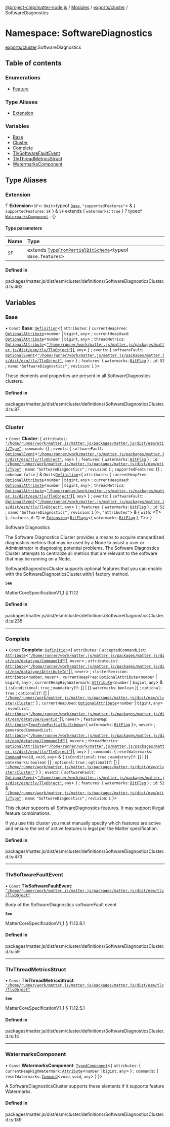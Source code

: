 [@project-chip/matter-node.js](../README.md) / [Modules](../modules.md) / [exports/cluster](exports_cluster.md) / SoftwareDiagnostics

# Namespace: SoftwareDiagnostics

[exports/cluster](exports_cluster.md).SoftwareDiagnostics

## Table of contents

### Enumerations

- [Feature](../enums/exports_cluster.SoftwareDiagnostics.Feature.md)

### Type Aliases

- [Extension](exports_cluster.SoftwareDiagnostics.md#extension)

### Variables

- [Base](exports_cluster.SoftwareDiagnostics.md#base)
- [Cluster](exports_cluster.SoftwareDiagnostics.md#cluster)
- [Complete](exports_cluster.SoftwareDiagnostics.md#complete)
- [TlvSoftwareFaultEvent](exports_cluster.SoftwareDiagnostics.md#tlvsoftwarefaultevent)
- [TlvThreadMetricsStruct](exports_cluster.SoftwareDiagnostics.md#tlvthreadmetricsstruct)
- [WatermarksComponent](exports_cluster.SoftwareDiagnostics.md#watermarkscomponent)

## Type Aliases

### Extension

Ƭ **Extension**\<`SF`\>: `Omit`\<typeof [`Base`](exports_cluster.SoftwareDiagnostics.md#base), ``"supportedFeatures"``\> & \{ `supportedFeatures`: `SF`  } & `SF` extends \{ `watermarks`: ``true``  } ? typeof [`WatermarksComponent`](exports_cluster.SoftwareDiagnostics.md#watermarkscomponent) : {}

#### Type parameters

| Name | Type |
| :------ | :------ |
| `SF` | extends [`TypeFromPartialBitSchema`](exports_schema.md#typefrompartialbitschema)\<typeof `Base.features`\> |

#### Defined in

packages/matter.js/dist/esm/cluster/definitions/SoftwareDiagnosticsCluster.d.ts:462

## Variables

### Base

• `Const` **Base**: [`Definition`](exports_cluster.ClusterFactory.md#definition)\<\{ `attributes`: \{ `currentHeapFree`: [`OptionalAttribute`](../interfaces/exports_cluster.OptionalAttribute.md)\<`number` \| `bigint`, `any`\> ; `currentHeapUsed`: [`OptionalAttribute`](../interfaces/exports_cluster.OptionalAttribute.md)\<`number` \| `bigint`, `any`\> ; `threadMetrics`: [`OptionalAttribute`](../interfaces/exports_cluster.OptionalAttribute.md)\<[`"/home/runner/work/matter.js/matter.js/packages/matter.js/dist/esm/tlv/TlvObject"`](exports_session._internal_.__home_runner_work_matter_js_matter_js_packages_matter_js_dist_esm_tlv_TlvObject_.md)[], `any`\>  } ; `events`: \{ `softwareFault`: [`OptionalEvent`](../interfaces/exports_cluster.OptionalEvent.md)\<[`"/home/runner/work/matter.js/matter.js/packages/matter.js/dist/esm/tlv/TlvObject"`](exports_session._internal_.__home_runner_work_matter_js_matter_js_packages_matter_js_dist_esm_tlv_TlvObject_.md), `any`\>  } ; `features`: \{ `watermarks`: [`BitFlag`](exports_schema.md#bitflag)  } ; `id`: ``52`` ; `name`: ``"SoftwareDiagnostics"`` ; `revision`: ``1``  }\>

These elements and properties are present in all SoftwareDiagnostics clusters.

#### Defined in

packages/matter.js/dist/esm/cluster/definitions/SoftwareDiagnosticsCluster.d.ts:87

___

### Cluster

• `Const` **Cluster**: \{ `attributes`: [`"/home/runner/work/matter.js/matter.js/packages/matter.js/dist/esm/util/Type"`](exports_cluster._internal_.__home_runner_work_matter_js_matter_js_packages_matter_js_dist_esm_util_Type_.md) ; `commands`: {} ; `events`: \{ `softwareFault`: [`OptionalEvent`](../interfaces/exports_cluster.OptionalEvent.md)\<[`"/home/runner/work/matter.js/matter.js/packages/matter.js/dist/esm/tlv/TlvObject"`](exports_session._internal_.__home_runner_work_matter_js_matter_js_packages_matter_js_dist_esm_tlv_TlvObject_.md), `any`\>  } ; `features`: \{ `watermarks`: [`BitFlag`](exports_schema.md#bitflag)  } ; `id`: [`"/home/runner/work/matter.js/matter.js/packages/matter.js/dist/esm/util/Type"`](exports_cluster._internal_.__home_runner_work_matter_js_matter_js_packages_matter_js_dist_esm_util_Type_.md) ; `name`: ``"SoftwareDiagnostics"`` ; `revision`: ``1`` ; `supportedFeatures`: {} ; `unknown`: ``false``  } & `Omit`\<[`Definition`](exports_cluster.ClusterFactory.md#definition)\<\{ `attributes`: \{ `currentHeapFree`: [`OptionalAttribute`](../interfaces/exports_cluster.OptionalAttribute.md)\<`number` \| `bigint`, `any`\> ; `currentHeapUsed`: [`OptionalAttribute`](../interfaces/exports_cluster.OptionalAttribute.md)\<`number` \| `bigint`, `any`\> ; `threadMetrics`: [`OptionalAttribute`](../interfaces/exports_cluster.OptionalAttribute.md)\<[`"/home/runner/work/matter.js/matter.js/packages/matter.js/dist/esm/tlv/TlvObject"`](exports_session._internal_.__home_runner_work_matter_js_matter_js_packages_matter_js_dist_esm_tlv_TlvObject_.md)[], `any`\>  } ; `events`: \{ `softwareFault`: [`OptionalEvent`](../interfaces/exports_cluster.OptionalEvent.md)\<[`"/home/runner/work/matter.js/matter.js/packages/matter.js/dist/esm/tlv/TlvObject"`](exports_session._internal_.__home_runner_work_matter_js_matter_js_packages_matter_js_dist_esm_tlv_TlvObject_.md), `any`\>  } ; `features`: \{ `watermarks`: [`BitFlag`](exports_schema.md#bitflag)  } ; `id`: ``52`` ; `name`: ``"SoftwareDiagnostics"`` ; `revision`: ``1``  }\>, ``"attributes"``\> & \{ `with`: \<T\>(...`features_0`: `T`) => [`Extension`](exports_cluster.SoftwareDiagnostics.md#extension)\<[`BitFlags`](exports_schema.md#bitflags)\<\{ `watermarks`: [`BitFlag`](exports_schema.md#bitflag)  }, `T`\>\>  }

Software Diagnostics

The Software Diagnostics Cluster provides a means to acquire standardized diagnostics metrics that may be used
by a Node to assist a user or Administrator in diagnosing potential problems. The Software Diagnostics Cluster
attempts to centralize all metrics that are relevant to the software that may be running on a Node.

SoftwareDiagnosticsCluster supports optional features that you can enable with the
SoftwareDiagnosticsCluster.with() factory method.

**`See`**

MatterCoreSpecificationV1_1 § 11.12

#### Defined in

packages/matter.js/dist/esm/cluster/definitions/SoftwareDiagnosticsCluster.d.ts:235

___

### Complete

• `Const` **Complete**: [`Definition`](exports_cluster.ClusterFactory.md#definition)\<\{ `attributes`: \{ `acceptedCommandList`: [`Attribute`](../interfaces/exports_cluster.Attribute.md)\<[`"/home/runner/work/matter.js/matter.js/packages/matter.js/dist/esm/datatype/CommandId"`](exports_cluster._internal_.__home_runner_work_matter_js_matter_js_packages_matter_js_dist_esm_datatype_CommandId_.md)[], `never`\> ; `attributeList`: [`Attribute`](../interfaces/exports_cluster.Attribute.md)\<[`"/home/runner/work/matter.js/matter.js/packages/matter.js/dist/esm/datatype/AttributeId"`](exports_cluster._internal_.__home_runner_work_matter_js_matter_js_packages_matter_js_dist_esm_datatype_AttributeId_.md)[], `never`\> ; `clusterRevision`: [`Attribute`](../interfaces/exports_cluster.Attribute.md)\<`number`, `never`\> ; `currentHeapFree`: [`OptionalAttribute`](../interfaces/exports_cluster.OptionalAttribute.md)\<`number` \| `bigint`, `any`\> ; `currentHeapHighWatermark`: [`Attribute`](../interfaces/exports_cluster.Attribute.md)\<`number` \| `bigint`, `any`\> & \{ `isConditional`: ``true`` ; `mandatoryIf`: [] \| [\{ `watermarks`: `boolean`  }] ; `optional`: ``true`` ; `optionalIf`: [] \| [`"/home/runner/work/matter.js/matter.js/packages/matter.js/dist/esm/cluster/Cluster"`](exports_cluster._internal_.__home_runner_work_matter_js_matter_js_packages_matter_js_dist_esm_cluster_Cluster_.md)  } ; `currentHeapUsed`: [`OptionalAttribute`](../interfaces/exports_cluster.OptionalAttribute.md)\<`number` \| `bigint`, `any`\> ; `eventList`: [`Attribute`](../interfaces/exports_cluster.Attribute.md)\<[`"/home/runner/work/matter.js/matter.js/packages/matter.js/dist/esm/datatype/EventId"`](exports_cluster._internal_.__home_runner_work_matter_js_matter_js_packages_matter_js_dist_esm_datatype_EventId_.md)[], `never`\> ; `featureMap`: [`Attribute`](../interfaces/exports_cluster.Attribute.md)\<[`TypeFromPartialBitSchema`](exports_schema.md#typefrompartialbitschema)\<\{ `watermarks`: [`BitFlag`](exports_schema.md#bitflag)  }\>, `never`\> ; `generatedCommandList`: [`Attribute`](../interfaces/exports_cluster.Attribute.md)\<[`"/home/runner/work/matter.js/matter.js/packages/matter.js/dist/esm/datatype/CommandId"`](exports_cluster._internal_.__home_runner_work_matter_js_matter_js_packages_matter_js_dist_esm_datatype_CommandId_.md)[], `never`\> ; `threadMetrics`: [`OptionalAttribute`](../interfaces/exports_cluster.OptionalAttribute.md)\<[`"/home/runner/work/matter.js/matter.js/packages/matter.js/dist/esm/tlv/TlvObject"`](exports_session._internal_.__home_runner_work_matter_js_matter_js_packages_matter_js_dist_esm_tlv_TlvObject_.md)[], `any`\>  } ; `commands`: \{ `resetWatermarks`: [`Command`](../interfaces/exports_cluster.Command.md)\<`void`, `void`, `any`\> & \{ `isConditional`: ``true`` ; `mandatoryIf`: [] \| [\{ `watermarks`: `boolean`  }] ; `optional`: ``true`` ; `optionalIf`: [] \| [`"/home/runner/work/matter.js/matter.js/packages/matter.js/dist/esm/cluster/Cluster"`](exports_cluster._internal_.__home_runner_work_matter_js_matter_js_packages_matter_js_dist_esm_cluster_Cluster_.md)  }  } ; `events`: \{ `softwareFault`: [`OptionalEvent`](../interfaces/exports_cluster.OptionalEvent.md)\<[`"/home/runner/work/matter.js/matter.js/packages/matter.js/dist/esm/tlv/TlvObject"`](exports_session._internal_.__home_runner_work_matter_js_matter_js_packages_matter_js_dist_esm_tlv_TlvObject_.md), `any`\>  } ; `features`: \{ `watermarks`: [`BitFlag`](exports_schema.md#bitflag)  } ; `id`: ``52`` & [`"/home/runner/work/matter.js/matter.js/packages/matter.js/dist/esm/util/Type"`](exports_cluster._internal_.__home_runner_work_matter_js_matter_js_packages_matter_js_dist_esm_util_Type_.md) ; `name`: ``"SoftwareDiagnostics"`` ; `revision`: ``1``  }\>

This cluster supports all SoftwareDiagnostics features. It may support illegal feature combinations.

If you use this cluster you must manually specify which features are active and ensure the set of active
features is legal per the Matter specification.

#### Defined in

packages/matter.js/dist/esm/cluster/definitions/SoftwareDiagnosticsCluster.d.ts:473

___

### TlvSoftwareFaultEvent

• `Const` **TlvSoftwareFaultEvent**: [`"/home/runner/work/matter.js/matter.js/packages/matter.js/dist/esm/tlv/TlvObject"`](exports_session._internal_.__home_runner_work_matter_js_matter_js_packages_matter_js_dist_esm_tlv_TlvObject_.md)

Body of the SoftwareDiagnostics softwareFault event

**`See`**

MatterCoreSpecificationV1_1 § 11.12.8.1

#### Defined in

packages/matter.js/dist/esm/cluster/definitions/SoftwareDiagnosticsCluster.d.ts:59

___

### TlvThreadMetricsStruct

• `Const` **TlvThreadMetricsStruct**: [`"/home/runner/work/matter.js/matter.js/packages/matter.js/dist/esm/tlv/TlvObject"`](exports_session._internal_.__home_runner_work_matter_js_matter_js_packages_matter_js_dist_esm_tlv_TlvObject_.md)

**`See`**

MatterCoreSpecificationV1_1 § 11.12.5.1

#### Defined in

packages/matter.js/dist/esm/cluster/definitions/SoftwareDiagnosticsCluster.d.ts:14

___

### WatermarksComponent

• `Const` **WatermarksComponent**: [`TypedComponent`](../interfaces/exports_cluster.ClusterFactory.TypedComponent.md)\<\{ `attributes`: \{ `currentHeapHighWatermark`: [`Attribute`](../interfaces/exports_cluster.Attribute.md)\<`number` \| `bigint`, `any`\>  } ; `commands`: \{ `resetWatermarks`: [`Command`](../interfaces/exports_cluster.Command.md)\<`void`, `void`, `any`\>  }  }\>

A SoftwareDiagnosticsCluster supports these elements if it supports feature Watermarks.

#### Defined in

packages/matter.js/dist/esm/cluster/definitions/SoftwareDiagnosticsCluster.d.ts:189
